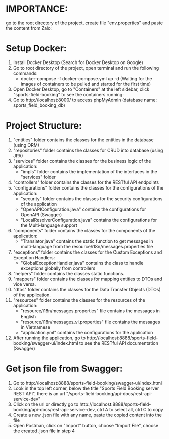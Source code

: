 # IMPORTANCE:
go to the root directory of the project, create file "env.properties" and paste the content from Zalo:

# Setup Docker:
1. Install Docker Desktop (Search for Docker Desktop on Google)
2. Go to root directory of the project, open terminal and run the following commands:
    - docker-compose -f docker-compose.yml up -d (Waiting for the images of containers to be pulled and started for the first time)
3. Open Docker Desktop, go to "Containers" at the left sidebar, click "sports-field-booking" to see the containers running:
4. Go to http://localhost:8000/ to access phpMyAdmin (database name: sports_field_booking_db)

# Project Structure:
1. "entities" folder contains the classes for the entities in the database (using ORM)
2. "repositories" folder contains the classes for CRUD into database (using JPA)
3. "services" folder contains the classes for the business logic of the application:
    - "impls" folder contains the implementation of the interfaces in the "services" folder
4. "controllers" folder contains the classes for the RESTful API endpoints
5. "configurations" folder contains the classes for the configurations of the application:
    - "security" folder contains the classes for the security configurations of the application
    - "OpenAPIConfiguration.java" contains the configurations for OpenAPI (Swagger)
    - "LocalResolverConfiguration.java" contains the configurations for the Multi-language support
6. "components" folder contains the classes for the components of the application:
    - "Translator.java" contains the static function to get messages in multi-language from the resource/i18n/messages.properties file
7. "exceptions" folder contains the classes for the Custom Exceptions and Exception Handlers:
    - "GlobalExceptionHandler.java" contains the class to handle exceptions globally from controllers
8. "helpers" folder contains the classes static functions.
9. "mappers" folder contains the classes for mapping entities to DTOs and vice versa.
10. "dtos" folder contains the classes for the Data Transfer Objects (DTOs) of the application.
11. "resources" folder contains the classes for the resources of the application:
    - "resource/i18n/messages.properties" file contains the messages in English
    - "resource/i18n/messages_vi.properties" file contains the messages in Vietnamese
    - "application.yml" contains the configurations for the application
12. After running the application, go to http://localhost:8888/sports-field-booking/swagger-ui/index.html to see the RESTful API documentation (Swagger)

# Get json file from Swagger:
1. Go to http://localhost:8888/sports-field-booking/swagger-ui/index.html
2. Look in the top left corner, below the title "Sports Field Booking server REST API", there is an url "/sports-field-booking/api-docs/rest-api-service-dev"
3. Click on the url or directly go to http://localhost:8888/sports-field-booking/api-docs/rest-api-service-dev, ctrl A to select all, ctrl C to copy
4. Create a new .json file with any name, paste the copied content into the file
5. Open Postman, click on "Import" button, choose "Import File", choose the created .json file in step 4


